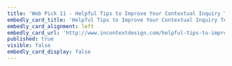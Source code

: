 ```yaml
---
title: 'Web Pick 11 - Helpful Tips to Improve Your Contextual Inquiry Techniques'
embedly_card_title: 'Helpful Tips to Improve Your Contextual Inquiry Techniques'
embedly_card_alignment: left
embedly_card_url: 'http://www.incontextdesign.com/helpful-tips-to-improve-your-contextual-inquiry-techniques/'
published: true
visible: false
embedly_card_display: false
---
```


